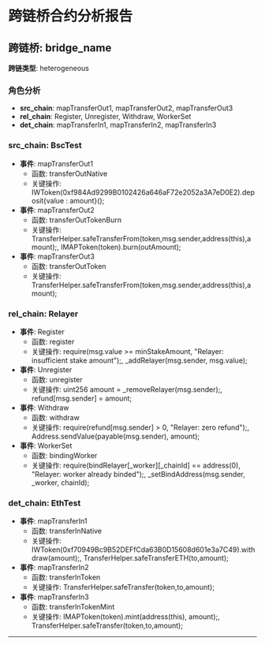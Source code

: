 # 跨链桥合约分析报告
## 跨链桥: bridge_name
**跨链类型**: heterogeneous
### 角色分析
- **src_chain**: mapTransferOut1, mapTransferOut2, mapTransferOut3
- **rel_chain**: Register, Unregister, Withdraw, WorkerSet
- **det_chain**: mapTransferIn1, mapTransferIn2, mapTransferIn3
### src_chain: BscTest
- **事件**: mapTransferOut1
  - 函数: transferOutNative
  - 关键操作: IWToken(0xf984Ad9299B0102426a646aF72e2052a3A7eD0E2).deposit{value : amount}();
- **事件**: mapTransferOut2
  - 函数: transferOutTokenBurn
  - 关键操作: TransferHelper.safeTransferFrom(token,msg.sender,address(this),amount);, IMAPToken(token).burn(outAmount);
- **事件**: mapTransferOut3
  - 函数: transferOutToken
  - 关键操作: TransferHelper.safeTransferFrom(token,msg.sender,address(this),amount);
### rel_chain: Relayer
- **事件**: Register
  - 函数: register
  - 关键操作: require(msg.value >= minStakeAmount, "Relayer: insufficient stake amount");, _addRelayer(msg.sender, msg.value);
- **事件**: Unregister
  - 函数: unregister
  - 关键操作: uint256 amount = _removeRelayer(msg.sender);, refund[msg.sender] = amount;
- **事件**: Withdraw
  - 函数: withdraw
  - 关键操作: require(refund[msg.sender] > 0, "Relayer: zero refund");, Address.sendValue(payable(msg.sender), amount);
- **事件**: WorkerSet
  - 函数: bindingWorker
  - 关键操作: require(bindRelayer[_worker][_chainId] == address(0), "Relayer: worker already binded");, _setBindAddress(msg.sender, _worker, chainId);
### det_chain: EthTest
- **事件**: mapTransferIn1
  - 函数: transferInNative
  - 关键操作: IWToken(0xf70949Bc9B52DEFfCda63B0D15608d601e3a7C49).withdraw(amount);, TransferHelper.safeTransferETH(to,amount);
- **事件**: mapTransferIn2
  - 函数: transferInToken
  - 关键操作: TransferHelper.safeTransfer(token,to,amount);
- **事件**: mapTransferIn3
  - 函数: transferInTokenMint
  - 关键操作: IMAPToken(token).mint(address(this), amount);, TransferHelper.safeTransfer(token,to,amount);
---
